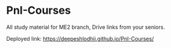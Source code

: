 # PnI-Courses
All study material for ME2 branch, Drive links from your seniors.

Deployed link: https://deepeshlodhii.github.io/PnI-Courses/
